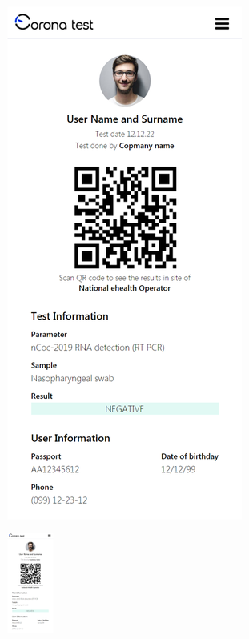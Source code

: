 
# ![Screenshot](https://github.com/arina773/Corona-Test/blob/main/assets/prototype.png)
<img src="https://github.com/arina773/Corona-Test/blob/main/assets/prototype.png" alt="Screenshot"  height="200">
